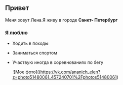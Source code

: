 ## Привет 
Меня зовут Лена.Я живу в городе **Санкт- Петербург**

### Я люблю

- Ходить в походы 
- Заниматься спортом
- Участвую иногда в соревнованиях по бегу 
  
  ![Мое фото]((https://vk.com/ananich_elen?z=photo51480061_457240701%2Fphotos51480061)


